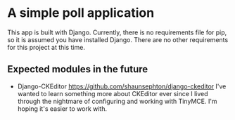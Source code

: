 # A simple poll application
This app is built with Django.  Currently, there is no requirements file for pip, so it is assumed you have installed Django.  There are no other requirements for this project at this time.  

## Expected modules in the future
* Django-CKEditor https://github.com/shaunsephton/django-ckeditor
        I've wanted to learn something more about CKEditor ever since I lived through the nightmare of configuring and working with TinyMCE.  I'm hoping it's easier to work with.